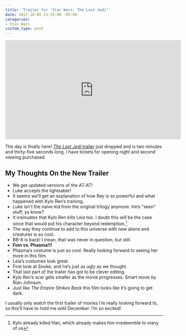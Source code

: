 ```yaml
---
title: 'Trailer for ‘Star Wars: The Last Jedi’'
date: 2017-10-09 23:35:00 -05:00
categories:
- Star Wars
custom_type: post
---
```


<div class="iframe-container">
  <iframe width="560" height="315" src="https://www.youtube-nocookie.com/embed/Q0CbN8sfihY?rel=0" frameborder="0" allowfullscreen></iframe>
</div>

The day is finally here! [*The Last Jedi* trailer](https://www.youtube.com/watch?v=Q0CbN8sfihY) just dropped and is two minutes and thirty-five seconds long. I have tickets for opening night and second viewing purchased.

## My Thoughts On the New Trailer

- We get updated versions of the AT-AT!
- Luke accepts the lightsaber!
- It seems we’ll get an explanation of how Rey is so powerful and what happened with Kylo Ren’s training.
- Luke isn't the naive kid from the original trilogy anymore. He’s "seen" stuff, ya know?
- It insinuates that Kylo Ren kills Leia too. I doubt this will be the case since that would put his character beyond redemption.[^redemption]
- The way they continue to add to this universe with new aliens and creatures is so cool.
- BB-8 is back! I mean, that was never in question, but still.
- **Finn vs. Phasma!!!**
- Phasma’s costume is just so cool. Really looking forward to seeing her more in this film.
- Leia’s costumes look great.
- First look at Snoke, and he’s just as ugly as we thought.
- That last part of the trailer has got to be clever editing.
- Kylo Ren’s scar gets smaller as the movie progresses. Smart move by Rian Johnson.
- Just like *The Empire Strikes Back* this film looks like it’s going to get dark.

I usually only watch the first trailer of movies I’m really looking forward to, so this’ll have to hold me until December. I’m so excited!

[^redemption]: Kylo already killed Han, which already makes him irredeemble to many of us
